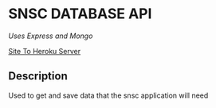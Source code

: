 # SNSC DATABASE API

*Uses Express and Mongo*

[Site To Heroku Server](https://johnspoll.herokuapp.com/)

## Description
Used to get and save data that the snsc application will need


